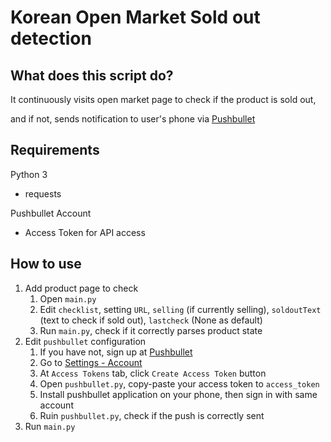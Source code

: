 # Korean Open Market Sold out detection

## What does this script do?

It continuously visits open market page to check if the product is sold out,

and if not, sends notification to user's phone via [Pushbullet](https://www.pushbullet.com)

## Requirements

Python 3
- requests

Pushbullet Account
- Access Token for API access

## How to use

1. Add product page to check
    1. Open `main.py`
    2. Edit  `checklist`, setting `URL`, `selling` (if currently selling), `soldoutText` (text to check if sold out), `lastcheck` (None as default)
    3. Run `main.py`, check if it correctly parses product state
2. Edit `pushbullet` configuration
    1. If you have not, sign up at [Pushbullet](https://www.pushbullet.com)
    2. Go to [Settings - Account](https://www.pushbullet.com/#settings/account)
    3. At `Access Tokens` tab, click `Create Access Token` button
    4. Open `pushbullet.py`, copy-paste your access token to `access_token`
    5. Install pushbullet application on your phone, then sign in with same account
    6. Ruin `pushbullet.py`, check if the push is correctly sent
3. Run `main.py`
